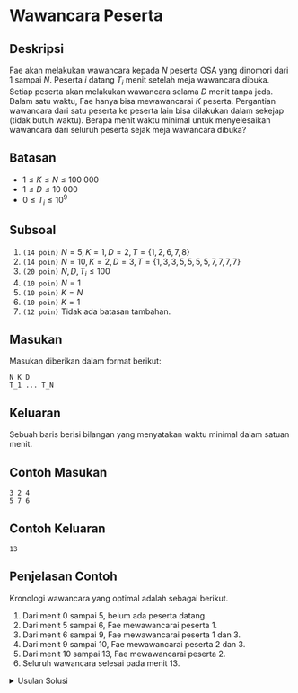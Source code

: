 # Wawancara Peserta

## Deskripsi
Fae akan melakukan wawancara kepada $N$ peserta OSA yang dinomori dari $1$ sampai $N$. Peserta $i$ datang $T_i$ menit setelah meja wawancara dibuka. Setiap peserta akan melakukan wawancara selama $D$ menit tanpa jeda. Dalam satu waktu, Fae hanya bisa mewawancarai $K$ peserta. Pergantian wawancara dari satu peserta ke peserta lain bisa dilakukan dalam sekejap (tidak butuh waktu). Berapa menit waktu minimal untuk menyelesaikan wawancara dari seluruh peserta sejak meja wawancara dibuka?

## Batasan
- $1 \leq K \leq N \leq 100\ 000$
- $1 \leq D \leq 10\ 000$
- $0 \leq T_i \leq 10^9$

## Subsoal
1. `(14 poin)` $N = 5, K = 1, D = 2, T = \{1, 2, 6, 7, 8\}$
2. `(14 poin)` $N = 10, K = 2, D = 3, T = \{1, 3, 3, 5, 5, 5, 5, 7, 7, 7, 7\}$
3. `(20 poin)` $N, D, T_i \leq 100$
4. `(10 poin)` $N = 1$
5. `(10 poin)` $K = N$
6. `(10 poin)` $K = 1$
7. `(12 poin)` Tidak ada batasan tambahan.

## Masukan
Masukan diberikan dalam format berikut:
```
N K D
T_1 ... T_N
```

## Keluaran
Sebuah baris berisi bilangan yang menyatakan waktu minimal dalam satuan menit.

## Contoh Masukan
```
3 2 4
5 7 6
```

## Contoh Keluaran
```
13
```


## Penjelasan Contoh
Kronologi wawancara yang optimal adalah sebagai berikut.
1. Dari menit $0$ sampai $5$, belum ada peserta datang.
2. Dari menit $5$ sampai $6$, Fae mewawancarai peserta $1$.
3. Dari menit $6$ sampai $9$, Fae mewawancarai peserta $1$ dan $3$.
4. Dari menit $9$ sampai $10$, Fae mewawancarai peserta $2$ dan $3$.
5. Dari menit $10$ sampai $13$, Fae mewawancarai peserta $2$.
6. Seluruh wawancara selesai pada menit $13$.

<details>
<summary>Usulan Solusi</summary>

```cpp
#include <iostream>
#include <vector>
#include <algorithm>
using namespace std;

long long minimalInterviewTime(int N, int K, int D, vector<int>& T) {
    // Sort participants by arrival times
    sort(T.begin(), T.end());

    long long timeNeeded = 0;
    int i = 0;

    while (i < N) {
        // Start a new session
        long long sessionStart = max(timeNeeded, (long long)T[i]);
        int participants = 0;

        // Process up to K participants in the current session
        while (i < N && T[i] <= sessionStart + D && participants < K) {
            participants++;
            i++;
        }

        // Update the total time needed
        timeNeeded = sessionStart + D;
    }

    return timeNeeded;
}

int main() {
    int N, K, D;
    cin >> N >> K >> D;

    vector<int> T(N);
    for (int i = 0; i < N; ++i) {
        cin >> T[i];
    }

    cout << minimalInterviewTime(N, K, D, T) << endl;

    return 0;
}
```

</details>